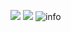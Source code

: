 ![](https://visitor-badge.glitch.me/badge?page_id=Hakureirm.readme)
![](http://antzuhl.cn:4000/get/@Hakureirm.readme)
![info](https://github-readme-stats.vercel.app/api?username=Hakureirm&show_icons=true&count_private=true&hide=prs&theme=default_repocard)

<!--
**Hakureirm/Hakureirm** is a ✨ _special_ ✨ repository because its `README.md` (this file) appears on your GitHub profile.

Here are some ideas to get you started:

- 🔭 I’m currently working on ...
- 🌱 I’m currently learning ...
- 👯 I’m looking to collaborate on ...
- 🤔 I’m looking for help with ...
- 💬 Ask me about ...
- 📫 How to reach me: ...
- 😄 Pronouns: ...
- ⚡ Fun fact: ...
-->
